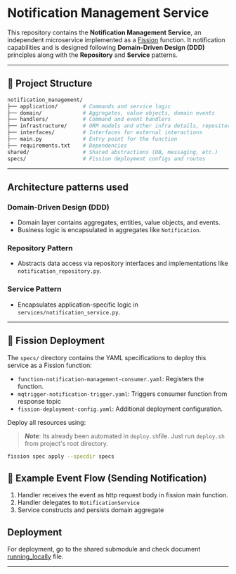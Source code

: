 
# Notification Management Service

This repository contains the **Notification Management Service**, an independent microservice implemented as a [Fission](https://fission.io/) function. It notification capabilities and is designed following **Domain-Driven Design (DDD)** principles along with the **Repository** and **Service** patterns.

---

## 📁 Project Structure

``` bash
notification_management/
├── application/        # Commands and service logic
├── domain/             # Aggregates, value objects, domain events
├── handlers/           # Command and event handlers
├── infrastructure/     # ORM models and other infra details, repositories
├── interfaces/         # Interfaces for external interactions
├── main.py             # Entry point for the function
├── requirements.txt    # Dependencies
shared/                 # Shared abstractions (DB, messaging, etc.)
specs/                  # Fission deployment configs and routes
```

---

## Architecture patterns used

### Domain-Driven Design (DDD)

* Domain layer contains aggregates, entities, value objects, and events.
* Business logic is encapsulated in aggregates like `Notification`.

### Repository Pattern

* Abstracts data access via repository interfaces and implementations like `notification_repository.py`.

### Service Pattern

* Encapsulates application-specific logic in `services/notification_service.py`.

---

## 🚀 Fission Deployment

The `specs/` directory contains the YAML specifications to deploy this service as a Fission function:

* `function-notification-management-consumer.yaml`: Registers the function.
* `mqtrigger-notification-trigger.yaml`: Triggers consumer function from response topic
* `fission-deployment-config.yaml`: Additional deployment configuration.

Deploy all resources using:
> ***Note***: Its already been automated in `deploy.sh`file. Just run `deploy.sh` from project's root directory.
```bash
fission spec apply --specdir specs
```

## 📄 Example Event Flow (Sending Notification)

1. Handler receives the event as http request body in fission main function.
2. Handler delegates to `NotificationService`
3. Service constructs and persists domain aggregate

## Deployment

For deployment, go to the shared submodule and check document [running_locally](./shared/docs/running_locally.md) file.

---
